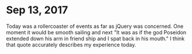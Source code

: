 # Sep 13, 2017
Today was a rollercoaster of events as far as jQuery was concerned. One moment it would be smooth sailing and next "It was as if the god Poseidon extended down his arm in friend ship and I spat back in his mouth." I think that quote accurately describes my experience today.
